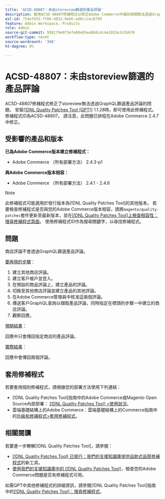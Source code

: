 ```yaml
---
title: 'ACSD-48807：未由storeview篩選的產品評論'
description: 套用ACSD-48807修補程式以修正Adobe Commerce中儲存檢閱無法透過GraphQL篩選產品檢閱的問題。
exl-id: 754ef455-ff06-4832-9eb6-ad8cccec8799
feature: Admin Workspace, Products
role: Admin
source-git-commit: 958179e0f3efe08e65ea8b0c4c4e1015e3c5bb76
workflow-type: tm+mt
source-wordcount: '368'
ht-degree: 0%

---
```


# ACSD-48807：未由storeview篩選的產品評論

ACSD-48807修補程式修正了storeview無法透過GraphQL篩選產品評論的問題。 安裝[[!DNL Quality Patches Tool (QPT)]](/help/announcements/adobe-commerce-announcements/magento-quality-patches-released-new-tool-to-self-serve-quality-patches.md) 1.1.28時，即可使用此修補程式。 修補程式ID為ACSD-48807。 請注意，此問題已排程在Adobe Commerce 2.4.7中修正。

## 受影響的產品和版本

**已為Adobe Commerce版本建立修補程式：**

* Adobe Commerce （所有部署方法） 2.4.3-p1

**與Adobe Commerce版本相容：**

* Adobe Commerce （所有部署方法） 2.4.1 - 2.4.6

>[!NOTE]
>
>此修補程式可能適用於發行版本為[!DNL Quality Patches Tool]的其他版本。 若要檢查修補程式是否與您的Adobe Commerce版本相容，請將`magento/quality-patches`套件更新至最新版本，並在[[!DNL Quality Patches Tool]上檢查相容性：搜尋修補程式頁面](https://experienceleague.adobe.com/tools/commerce-quality-patches/index.html)。 使用修補程式ID作為搜尋關鍵字，以尋找修補程式。

## 問題

商店評論不會透過GraphQL篩選產品評論。

<u>要再現的步驟</u>：

1. 建立其他商店評論。
1. 建立客戶帳戶並登入。
1. 在預設的商品評論上，建立產品的評論。
1. 切換至其他商店評論並建立產品的其他評論。
1. 在Adobe Commerce管理員中核准這兩個評論。
1. 傳送客戶GraphQL查詢以擷取產品評論，同時指定在標頭的步驟一中建立的商店評論。
1. 觀察回應。

<u>預期結果</u>：

回應中只會傳回指定商店的產品評論。

<u>實際結果</u>：

回應中會傳回兩個評論。

## 套用修補程式

若要套用個別修補程式，請根據您的部署方法使用下列連結：

* [!DNL Quality Patches Tool]指南中的Adobe Commerce或Magento Open Source內部部署： [[!DNL Quality Patches Tool] >使用狀況](https://experienceleague.adobe.com/docs/commerce-operations/tools/quality-patches-tool/usage.html)。
* 雲端基礎結構上的Adobe Commerce：雲端基礎結構上的Commerce指南中的[升級和修補程式>套用修補程式](https://experienceleague.adobe.com/docs/commerce-cloud-service/user-guide/develop/upgrade/apply-patches.html)。

## 相關閱讀

若要進一步瞭解[!DNL Quality Patches Tool]，請參閱：

* [[!DNL Quality Patches Tool] 已發行：我們的支援知識庫提供自助式品質修補程式](/help/announcements/adobe-commerce-announcements/magento-quality-patches-released-new-tool-to-self-serve-quality-patches.md)的新工具。
* [使用我們的支援知識庫中的 [!DNL Quality Patches Tool]](/help/support-tools/patches-available-in-qpt-tool/check-patch-for-magento-issue-with-magento-quality-patches.md)，檢查您的Adobe Commerce問題是否有修補程式可用。

如需QPT中其他修補程式的詳細資訊，請參閱[!DNL Quality Patches Tool]指南中的[[!DNL Quality Patches Tool]：搜尋修補程式](https://experienceleague.adobe.com/tools/commerce-quality-patches/index.html)。
